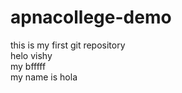 # apnacollege-demo
this is my first git repository
<br>
helo vishy
<br>
my bfffff
<br>
my name is hola